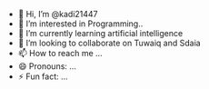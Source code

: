 - 👋 Hi, I’m @kadi21447
- 👀 I’m interested in Programming..
- 🌱 I’m currently learning artificial intelligence
- 💞️ I’m looking to collaborate on Tuwaiq and Sdaia
- 📫 How to reach me ...
- 😄 Pronouns: ...
- ⚡ Fun fact: ...

<!---
kadi21447/kadi21447 is a ✨ special ✨ repository because its `README.md` (this file) appears on your GitHub profile.
You can click the Preview link to take a look at your changes.
--->
